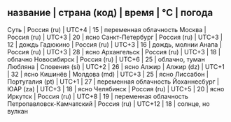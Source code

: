 название        | страна (код)    | время | °C | погода
---------------------------------------------------------
Суть            | Россия     (ru) | UTC+4 | 15 | переменная облачность
Москва          | Россия     (ru) | UTC+3 | 20 | ясно
Санкт-Петербург | Россия     (ru) | UTC+3 | 12 | дождь
Гадюкино        | Россия     (ru) | UTC+3 | 16 | дождь, молнии
Анапа           | Россия     (ru) | UTC+3 | 28 | ясно
Архангельск     | Россия     (ru) | UTC+3 | 18 | облачно
Новосибирск     | Россия     (ru) | UTC+6 | 25 | облачно, туман
Любляна         | Словения   (si) | UTC+2 | 26 | ясно
Алжир           | Алжир      (dz) | UTC+1 | 32 | ясно
Кишинёв         | Молдова    (md) | UTC+3 | 25 | ясно
Лиссабон        | Португалия (pt) | UTC+1 | 27 | переменная облачность
Йоханнесбург    | ЮАР        (za) | UTC+3 | 18 | ясно
Челябинск       | Россия     (ru) | UTC+5 | 20 | ясно
Иркутск         | Россия     (ru) | UTC+8 | 19 | переменная облачность
Петропавловск-Камчатский | Россия (ru) | UTC+12 | 18 | солнце, но вулкан